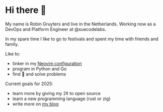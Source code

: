 # Hi there 👋

My name is Robin Gruyters and live in the Netherlands. Working now as a DevOps and Platform Engineer at @suecodelabs.

In my spare time I like to go to festivals and spent my time with friends and family.

Like to:

- tinker in my [Neovim configuration](https://github.com/rgruyters/nvim)
- program in Python and Go
- find 🐛 and solve problems

Current goals for 2025:

- learn more by giving my 2¢ to open source
- learn a new programming language (rust or zig)
- write more on [my blog](https://nieuweavonturenvan.nl)
